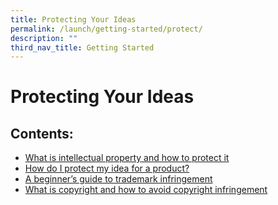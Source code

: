 ```yaml
---
title: Protecting Your Ideas
permalink: /launch/getting-started/protect/
description: ""
third_nav_title: Getting Started
---
```

# Protecting Your Ideas

## Contents:
* [What is intellectual property and how to protect it](/launch/getting-started/protect/what-is-ip-how-to-protect/)
* [How do I protect my idea for a product?](/launch/getting-started/protect/how-do-i-protect-my-idea/) 
* [A beginner’s guide to trademark infringement](/launch/getting-started/protect/beginners-trademark/) 
* [What is copyright and how to avoid copyright infringement](/launch/getting-started/protect/copyright-and-infringement/)